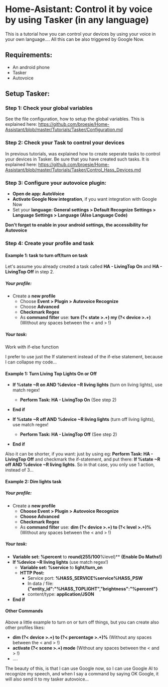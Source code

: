 # Home-Asistant: Control it by voice by using Tasker (in any language)

This is a tutorial how you can control your devices by using your voice in your own language....
All this can be also triggered by Google Now.

## Requirements:
- An android phone
- Tasker
- Autovoice

## Setup Tasker:

### Step 1: Check your global variables

See the file configuration, how to setup the global variables. This is explained here: https://github.com/broesie/Home-Assistant/blob/master/Tutorials/Tasker/Configuration.md

### Step 2: Check your Task to control your devices
In previous tutorials, was explained how to create seperate tasks to control your devices in Tasker.
Be sure that you have created such tasks. It is explained here: https://github.com/broesie/Home-Assistant/blob/master/Tutorials/Tasker/Control_Hass_Devices.md

### Step 3: Configure your autovoice plugin:

- **Open de app: AutoVoice**
- **Activate Google Now integration**, if you want integration with Google Now
- Set your **language: General settings > Default Recognize Settings > Language Settings > Language (Also Language Code)**

**Don't forget to enable in your android settings, the accessibility for Autovoice**

### Step 4: Create your profile and task

#### Example 1: task to turn off/turn on task 

Let's assume you already created a task called **HA - LivingTop On** and **HA - LivingTop Off** in step 2.

##### Your profile:

- Create a **new profile**
  - Choose **Event > Plugin > Autovoice Recognize**
  - Choose **Advanced**
  - **Checkmark Regex**
  - As **command filter** use: **turn (?< state >.+) my (?< device >.+)** (Without any spaces between the < and > !)

##### Your task:

Work with if-else function

I prefer to use just the If statement instead of the if-else statement, because I can collapse my code...

#### Example 1: Turn Living Top Lights On or Off

- **If %state ~R on AND %device ~R living lights** (turn on living lights), use match regex!
  - **Perform Task: HA - LivingTop On** (See step 2)
- **End if**

- **If %state ~R off AND %device ~R living lights** (turn off living lights), use match regex!
  - **Perform Task: HA - LivingTop Off** (See step 2)
- **End if**

Also it can be shorter, if you want: just by using eg: **Perform Task: HA - LivingTop Off** and checkmark the if-statement, and put there: **If %state ~R off AND %device ~R living lights**. So in that case, you only use 1 action, instead of 3...

#### Example 2: Dim lights task

##### Your profile:

- Create a **new profile**
  - **Choose Event > Plugin > Autovoice Recognize**
  - **Choose Advanced**
  - **Checkmark Regex**
  - As **command filter** use: **dim (?< device >.+) to (?< level >.+)%** (Without any spaces between the < and > !)

##### Your task:

- **Variable set: %percent** to **round(255/100**%level)** **(Enable Do Maths!)**
- **If %device ~R living lights** (use match regex!)
  - **Variable set: %service** to **light/turn_on**
  - **HTTP Post:**
    - Service port: **%HASS_SERVICE%service%HASS_PSW**
    - In data / file: **{"entity_id":"%HASS_TOPLIGHT","brightness":"%percent"}**
    - content/type: **application/JSON**
- **End if**

#### Other Commands

Above a little example to turn on or turn off things, but you can create also other profiles likes:

- **dim (?< device >.+) to (?< percentage >.+)%** (Without any spaces between the < and > !)
- **activate (?< scene >.+) mode** (Without any spaces between the < and > !)
- ....

The beauty of this, is that I can use Google now, so I can use Google AI to recognize my speech, and when I say a command by saying OK Google, it will also send it to my tasker autovoice...
